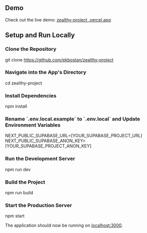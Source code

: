 ## Demo

Check out the live demo: [zealthy-project
.vercel.app](https://zealthy-project.vercel.app/)

## Setup and Run Locally

### Clone the Repository

git clone https://github.com/ekbostan/zealthy-project

### Navigate into the App's Directory

cd zealthy-project

### Install Dependencies

npm install

### Rename \`.env.local.example\` to \`.env.local\` and Update Environment Variables

NEXT_PUBLIC_SUPABASE_URL=[YOUR_SUPABASE_PROJECT_URL]
NEXT_PUBLIC_SUPABASE_ANON_KEY=[YOUR_SUPABASE_PROJECT_ANON_KEY]

### Run the Development Server

npm run dev

### Build the Project

npm run build

### Start the Production Server

npm start

The application should now be running on [localhost:3000](http://localhost:3000/).
